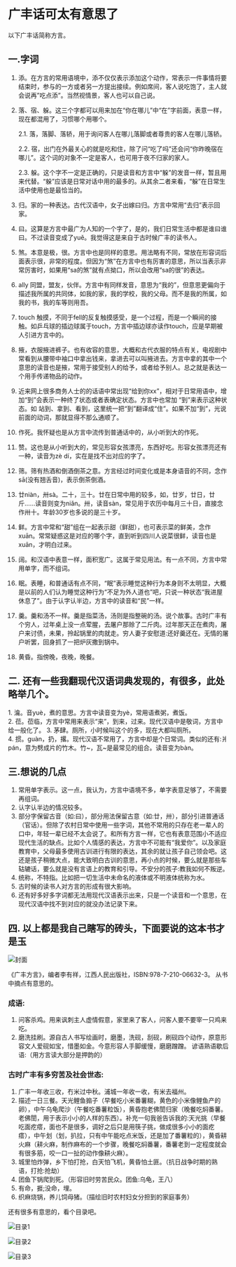 # 广丰话可太有意思了

 以下广丰话简称方言。  

## 一.字词  

1. 添。在方言的常用语境中，添不仅仅表示添加这个动作，常表示一件事情将要结束时，参与的一方或者另一方提出接续。例如席间，客人说吃饱了，主人就会说再”吃点添”。当然视情景，客人也可以自己说。  

2. 落、宿、躲。这三个字都可以用来加在“你在哪儿”中“在”字前面，表意一样，现在都混用了，习惯哪个用哪个。 

   2.1. 落，落脚、落轿，用于询问客人在哪儿落脚或者尊贵的客人在哪儿落轿。 

   2.2. 宿，出门在外最关心的就是吃和住，除了问“吃了吗”还会问“你昨晚宿在哪儿”。这个词的对象不一定是客人，也可用于夜不归家的家人。

    2.3. 躲。这个字不一定是正确的，只是读音和方言中“躲”的发音一样，暂且用来代替。“躲”应该是日常对话中用的最多的。从其余二者来看，“躲”在日常生活中使用也是最恰当的。  

3. 归。家的一种表达。古代汉语中，女子出嫁曰归。方言中常用“去归”表示回家。  

4. 曰。这算是方言中最广为人知的一个字了，是的，我们日常生活中都是谁曰谁曰。不过读音变成了yuě。我觉得这是来自于古时候广丰的读书人。 

5. 煞。本意是极，很。方言中也是同样的意思。用法略有不同，常放在形容词后面表示很，非常的程度。但因为“煞”在方言中也有厉害的意思，所以当表示非常厉害时，如果用“sa的煞”就有点拗口，所以会改用“sa的很”的表达。 

6. ally 同盟，盟友，伙伴。方言中有同样发音，意思为“我的”，但意思更偏向于描述我所属的共同体，如我的家，我的学校，我的父母。而不是我的所属，如我的书，我的车等则用吾。 

7. touch 触摸，不同于fell的反复触摸感受，是一个过程，而是一个瞬间的接触。如乒乓球的插边球属于touch，方言中插边球亦读作touch，应是早期被人引进方言中的。  

8. 掖，衣服掖进裤子。也有收容的意思，大概和古代衣服的特点有关，电视剧中常看到从腰带中袖口中拿出钱来，拿进去可以叫掖进去。方言中拿的其中一个意思的读音也是掖，常用于接受别人的给予，或者给予别人。总之就是表达一个用手传递物品的动作。  

9. 近来网上很多商务人士的的话语中常出现“给到你xx”，相对于日常用语中，增加“到”会表示一种终了状态或者表确定状态。方言中也常加 “到”来表示这种状态。如 站到、拿到、看到，这里统一把“到”翻译成“住”。如果不加“到”，光说前面的动词，那就显得不那么通顺了。  

10. 作死。我怀疑也是从方言中流传到普通话中的，从小听到大的作死。  

11. 赞。这也是从小听到大的，常见形容女孩漂亮，东西好吃。形容女孩漂亮还有一种，读音为zè dí，实在是找不出对应的字了。  

12. 筛。筛有热酒和倒酒倒茶之意。方言经过时间变化或是本身语音的不同，念作sā(没有翘舌音)，表示倒茶倒酒。  

13. 廿niàn，卅sà。二十，三十。廿在日常中用的较多，如，廿岁，廿日，廿斤……读音则变为niǎn。卅，读音sàn，常见用于农历中每月三十日，直接念作卅十。年龄30岁也多说的是三十岁。  

14. 鲜。方言中常和“甜”组在一起表示甜（鲜甜），也可表示菜的鲜美，念作xuān。常常疑惑这是对应的哪个字，直到听到四川人说菜很鲜，读音也是xuān，才明白过来。  

15. 阔。和汉语中表意一样，面积宽广。这属于常见用法。有一点不同，方言中常用单字，而不组词。  

16. 眠。表睡，和普通话有点不同，“眠”表示睡觉这种行为本身则不太明显，大概是以前的人们认为睡觉这种行为“不足为外人道也”吧，只说一种状态“我进屋休息了”。由于认字认半边，方言中的读音和“民”一样。  

17. 羹。羹和汤不一样。羹是指菜汤，汤则是指整碗的汤。说个故事。古时广丰有个穷人，过年桌上没一点荤腥，去屠户那赊了二斤肉。过年那天正在煮肉，屠户来讨债，未果，拎起锅里的肉就走。穷人妻子安慰道:还好羹还在。无情的屠户听罢，回身抓了一把炉灰撒到锅中。  

18. 黄昏。指傍晚，夜晚，晚餐。   

    

## 二. 还有一些我翻现代汉语词典发现的，有很多，此处略举几个。
1. 㵸。音yuè，煮的意思。方言中读音变为yè，常用语煮粥，煮饭。  
2. 莅。莅临，方言中常用来表示“来”，到来，过来。现代汉语中是敬词，方言中给一般化了。 
3. 茅肆。厕所，小时候叫这个的多，现在大都叫厕所。  
4. 掼。guàn，扔，撂。现代汉语不常用了，方言中却是个日常词。类似的还有:爿pán，意为劈成片的竹木。竹~，瓦~是最常见的组合。读音变为bàn。   

## 三.想说的几点   

1. 常用单字表示。这一点，我认为，方言中语境不多，单字表意足够了，不需要再组词。 
2. 认字认半边的情况较多。  
3. 部分字保留古音（如:曰），部分用法保留古意（如:廿，卅），部分引进普通话（官话）。但除了农村日常中使用一些字词，其他不常用的只存在老一辈人的口中，年轻一辈已经不太会说了。和所有方言一样，它也有表意范围小不适应现代生活的缺点。比如个人情感的表达，方言中不可能有“我爱你”。以及家庭教育中，父母最多使用古训进行有限的表达，其余的就让孩子自己领会吧。这还是孩子稍微大点，能大致明白古训的意思，再小点的时候，要么就是那些车轱辘话，要么就是没有言语上的教育和引导。不安分的孩子:教我如何不叛逆。  
4. 统称，不特指。比如把一切生活中未命名的液体或不明液体统称为水。 
5. 古时候的读书人对方言的形成有很大影响。  
6. 还有好多好多字词都无法用现代汉语表示出来，只是一个读音和一个意思，在现代汉语中找不到对应的就没办法记录下来。   

## 四. 以上都是我自己瞎写的砖头，下面要说的这本书才是玉

![封面](/assets/bookface.jpg)

《广丰方言》，编者李有祥，江西人民出版社，ISBN:978-7-210-06632-3。  从书中摘点有意思的。  

### 成语:

1. 问客杀鸡。用来讽刺主人虚情假意，家里来了客人，问客人要不要宰一只鸡来吃。  
2. 磨洗挂刷。源自古人书写绘画时，磨墨，洗砚，刮砚，刷砚四个动作，原意形容文人爱砚如宝，惜墨如金。今意形容人手脚缓慢，磨磨蹭蹭。  谚语熟语歇后语:（用方言读大部分是押韵的）  


### 古时广丰有多穷苦及社会世态: 
1. 广丰一年收三收，冇米过中秋。浦城一年收一收，有米去福州。  
2. 描述一日三餐。天光鲤鱼搧子（早餐吃小米番薯糊，黄色的小米像鲤鱼产的卵），中午乌龟爬沙（午餐吃番薯粒饭），黄昏抱老佛誾归家（晚餐吃焖番薯。老佛誾，用于表示小小的人样的东西）。补充一句我爸告诉我的:天光挑（早餐吃面疙瘩，面也不是很多，调好之后只是用筷子挑，做成很多小小的面疙瘩），中午划（划，扒拉，只有中午能吃点米饭，还是加了番薯粒的），黄昏耕火麻（耕火麻，制作麻布的一个步骤，晚餐吃焖番薯，番薯老到一定程度就会有很多筋，咬一口一扯的动作像耕火麻）。 
3. 城里怕炸弹，乡下怕打抢，白天怕飞机，黄昏怕土匪。（抗日战争时期的熟语，打抢:抢劫） 
4. 团鱼下锅爬到死。（形容旧时劳苦民众。团鱼:乌龟，王八）  
5. 有命，捱;没命，埋。  
6. 织麻烧锅，养儿饲母猪。（描绘旧时农村妇女分担到的家庭事务）

还有很多有意思的，看个目录吧。 

![目录1](/assets/content1.jpg)

![目录2](/assets/content2.jpg)

![目录3](/assets/content2.jpg)
